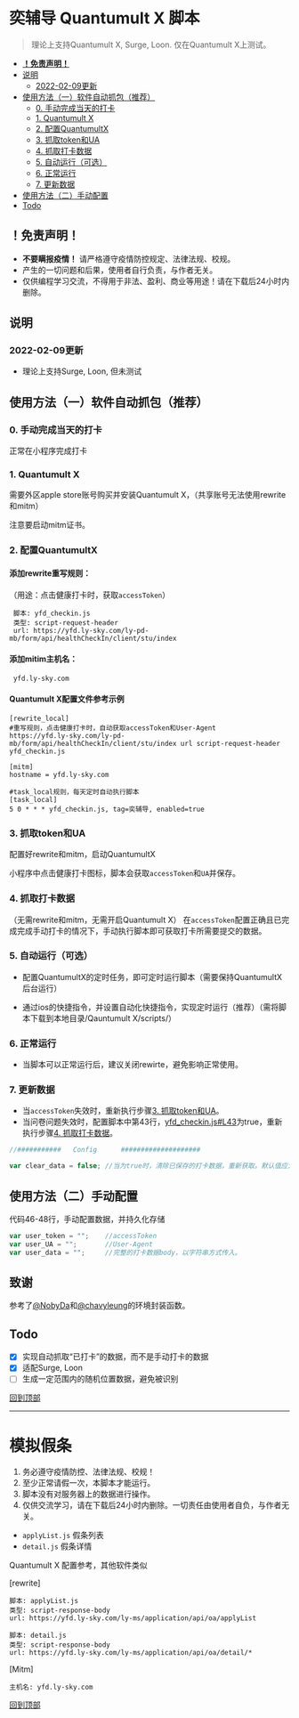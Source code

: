 # 奕辅导 Quantumult X 脚本
>理论上支持Quantumult X, Surge, Loon. 仅在Quantumult X上测试。

  - [**！免责声明！**](#免责声明)
  - [说明](#说明)
    - [2022-02-09更新](#2022-02-09更新)
  - [使用方法（一）软件自动抓包（推荐）](#使用方法一软件自动抓包推荐)
    - [0. 手动完成当天的打卡](#0-手动完成当天的打卡)
    - [1. Quantumult X](#1-quantumult-x)
    - [2. 配置QuantumultX](#2-配置quantumultx)
    - [3. 抓取token和UA](#3-抓取token和UA)
    - [4. 抓取打卡数据](#4-抓取打卡数据)
    - [5. 自动运行（可选）](#5-自动运行可选)
    - [6. 正常运行](#6-正常运行)
    - [7. 更新数据](#7-更新数据)
  - [使用方法（二）手动配置](#使用方法二手动配置)
  - [Todo](#todo)

## **！免责声明！**

- **不要瞒报疫情！** 请严格遵守疫情防控规定、法律法规、校规。
- 产生的一切问题和后果，使用者自行负责，与作者无关。
- 仅供编程学习交流，不得用于非法、盈利、商业等用途！请在下载后24小时内删除。

## 说明

### 2022-02-09更新

- 理论上支持Surge, Loon, 但未测试

## 使用方法（一）软件自动抓包（推荐）

### 0. 手动完成当天的打卡
正常在小程序完成打卡

### 1. Quantumult X

需要外区apple store账号购买并安装Quantumult X，（共享账号无法使用rewrite和mitm）

注意要启动mitm证书。

### 2. 配置QuantumultX

#### 添加rewrite重写规则：

（用途：点击健康打卡时，获取`accessToken`）
```
 脚本: yfd_checkin.js
 类型: script-request-header
 url: https://yfd.ly-sky.com/ly-pd-mb/form/api/healthCheckIn/client/stu/index
```


#### 添加mitim主机名：
```
 yfd.ly-sky.com
```

#### Quantumult X配置文件参考示例
```
[rewrite_local]
#重写规则，点击健康打卡时，自动获取accessToken和User-Agent
https://yfd.ly-sky.com/ly-pd-mb/form/api/healthCheckIn/client/stu/index url script-request-header yfd_checkin.js

[mitm]
hostname = yfd.ly-sky.com

#task_local规则，每天定时自动执行脚本
[task_local]
5 0 * * * yfd_checkin.js, tag=奕辅导, enabled=true
```

### 3. 抓取token和UA

配置好rewrite和mitm，启动QuantumultX

小程序中点击健康打卡图标，脚本会获取`accessToken`和`UA`并保存。

### 4. 抓取打卡数据
（无需rewrite和mitm，无需开启Quantumult X）
在`accessToken`配置正确且已完成完成手动打卡的情况下，手动执行脚本即可获取打卡所需要提交的数据。

### 5. 自动运行（可选）

- 配置QuantumultX的定时任务，即可定时运行脚本（需要保持QuantumultX后台运行）

- 通过ios的快捷指令，并设置自动化快捷指令，实现定时运行（推荐）（需将脚本下载到本地目录/Qauntumult X/scripts/）

### 6. 正常运行

- 当脚本可以正常运行后，建议关闭rewirte，避免影响正常使用。

### 7. 更新数据
- 当`accessToken`失效时，重新执行步骤[3. 抓取token和UA](#3-抓取token和UA)。
- 当问卷问题失效时，配置脚本中第43行，[yfd_checkin.js#L43](./yfd_checkin.js#L43)为true，重新执行步骤[4. 抓取打卡数据](#4-抓取打卡数据)。
```JavaScript
//###########	Config		####################

var clear_data = false;	//当为true时，清除已保存的打卡数据，重新获取。默认值应为false
```

## 使用方法（二）手动配置

代码46-48行，手动配置数据，并持久化存储

```JavaScript
var user_token = "";	//accessToken
var user_UA = "";		//User-Agent
var user_data = "";		//完整的打卡数据body，以字符串方式传入。
```

## 致谢

参考了[@NobyDa](https://github.com/NobyDa)和[@chavyleung](https://github.com/chavyleung)的环境封装函数。

## Todo

 - [x] 实现自动抓取“已打卡”的数据，而不是手动打卡的数据
 - [x] 适配Surge, Loon
 - [ ] 生成一定范围内的随机位置数据，避免被识别

 [回到顶部](#)

----------------

# 模拟假条

1. 务必遵守疫情防控、法律法规、校规！
2. 至少正常请假一次，本脚本才能运行。
3. 脚本没有对服务器上的数据进行操作。
4. 仅供交流学习，请在下载后24小时内删除。一切责任由使用者自负，与作者无关。

- `applyList.js`    假条列表
- `detail.js`    假条详情

Quantumult X 配置参考，其他软件类似

[rewrite]
```
脚本: applyList.js
类型: script-response-body
url: https://yfd.ly-sky.com/ly-ms/application/api/oa/applyList
```
```
脚本: detail.js
类型: script-response-body
url: https://yfd.ly-sky.com/ly-ms/application/api/oa/detail/*
```
[Mitm]
```
主机名: yfd.ly-sky.com
```

[回到顶部](#)
